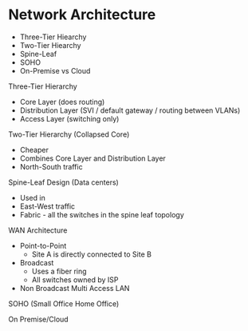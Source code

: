 # Network Architecture
- Three-Tier Hiearchy
- Two-Tier Hiearchy
- Spine-Leaf
- SOHO
- On-Premise vs Cloud


Three-Tier Hierarchy
- Core Layer (does routing)
- Distribution Layer (SVI / default gateway / routing between VLANs)
- Access Layer (switching only)

Two-Tier Hierarchy (Collapsed Core)
- Cheaper
- Combines Core Layer and Distribution Layer
- North-South traffic

Spine-Leaf Design (Data centers)
- Used in 
- East-West traffic
- Fabric - all the switches in the spine leaf topology


WAN Architecture
- Point-to-Point
	- Site A is directly connected to Site B
- Broadcast
	- Uses a fiber ring
	- All switches owned by ISP
- Non Broadcast Multi Access LAN


SOHO (Small Office Home Office)


On Premise/Cloud
